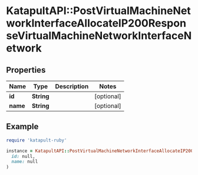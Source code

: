 # KatapultAPI::PostVirtualMachineNetworkInterfaceAllocateIP200ResponseVirtualMachineNetworkInterfaceNetwork

## Properties

| Name | Type | Description | Notes |
| ---- | ---- | ----------- | ----- |
| **id** | **String** |  | [optional] |
| **name** | **String** |  | [optional] |

## Example

```ruby
require 'katapult-ruby'

instance = KatapultAPI::PostVirtualMachineNetworkInterfaceAllocateIP200ResponseVirtualMachineNetworkInterfaceNetwork.new(
  id: null,
  name: null
)
```

